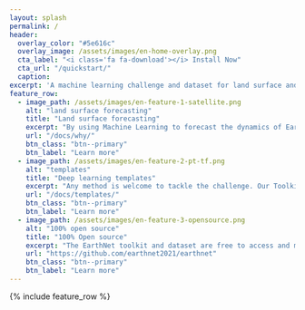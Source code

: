 ```yaml
---
layout: splash
permalink: /
header:
  overlay_color: "#5e616c"
  overlay_image: /assets/images/en-home-overlay.png
  cta_label: "<i class='fa fa-download'></i> Install Now"
  cta_url: "/quickstart/"
  caption:
excerpt: 'A machine learning challenge and dataset for land surface and localized impact forecasting.<br /> <small><a href="https://github.com/earthnet2021/earthnet/releases/tag/1.0.0">Latest release v1.0.0</a></small><br /><br /> {::nomarkdown}<iframe style="display: inline-block;" src="https://ghbtns.com/github-btn.html?user=earthnet2021&repo=earthnet&type=star&count=true&size=large" frameborder="0" scrolling="0" width="160px" height="30px"></iframe><iframe style="display: inline-block;" src="https://ghbtns.com/github-btn.html?user=earthnet2021&repo=earthnet&type=fork&count=true&size=large" frameborder="0" scrolling="0" width="158px" height="30px"></iframe>{:/nomarkdown}'
feature_row:
  - image_path: /assets/images/en-feature-1-satellite.png
    alt: "land surface forecasting"
    title: "Land surface forecasting"
    excerpt: "By using Machine Learning to forecast the dynamics of Earth's surface we can predict crop yield, forest health, the effects of a drought and more."
    url: "/docs/why/"
    btn_class: "btn--primary"
    btn_label: "Learn more"
  - image_path: /assets/images/en-feature-2-pt-tf.png
    alt: "templates"
    title: "Deep learning templates"
    excerpt: "Any method is welcome to tackle the challenge. Our Toolkit provides functional templates for Pytorch and Tensorflow developers."
    url: "/docs/templates/"
    btn_class: "btn--primary"
    btn_label: "Learn more"
  - image_path: /assets/images/en-feature-3-opensource.png
    alt: "100% open source"
    title: "100% Open source"
    excerpt: "The EarthNet toolkit and dataset are free to access and modify and distribute."
    url: "https://github.com/earthnet2021/earthnet"
    btn_class: "btn--primary"
    btn_label: "Learn more" 
---
```


{% include feature_row %}